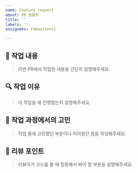 ```yaml
---
name: Feature request
about: PR 템플릿
title: ''
labels: ''
assignees: remazitensi

---
```


## 📝 작업 내용

> 이번 PR에서 작업한 내용을 간단히 설명해주세요.

## 🔍 작업 이유

> 이 작업을 왜 진행했는지 설명해주세요.

## 🤔 작업 과정에서의 고민

> 작업 중에 고민했던 부분이나 어려웠던 점을 작성해주세요.

## 👀 리뷰 포인트

> 리뷰어가 코드를 볼 때 집중해서 봐야 할 부분을 설명해주세요.
